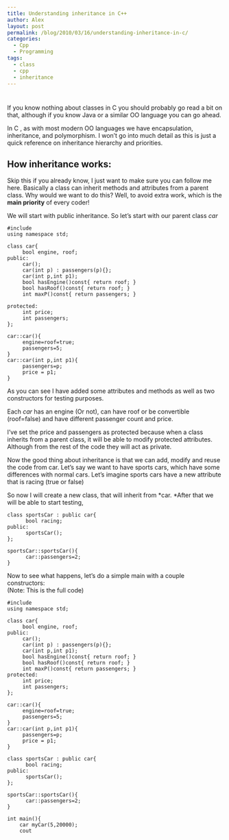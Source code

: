 ```yaml
---
title: Understanding inheritance in C++
author: Alex
layout: post
permalink: /blog/2010/03/16/understanding-inheritance-in-c/
categories:
  - Cpp
  - Programming
tags:
  - class
  - cpp
  - inheritance
---
```

# 

If you know nothing about classes in C you should probably go read a bit on that, although if you know Java or a similar OO language you can go ahead.

In C , as with most modern OO languages we have encapsulation, inheritance, and polymorphism. I won’t go into much detail as this is just a quick reference on inheritance hierarchy and priorities.

## How inheritance works:

Skip this if you already know, I just want to make sure you can follow me here. Basically a class can inherit methods and attributes from a parent class. Why would we want to do this? Well, to avoid extra work, which is the **main priority** of every coder!

We will start with public inheritance. So let’s start with our parent class *car*

    #include 
    using namespace std;
    
    class car{
         bool engine, roof;
    public:
         car();
         car(int p) : passengers(p){};
         car(int p,int p1);
         bool hasEngine()const{ return roof; }
         bool hasRoof()const{ return roof; }
         int maxP()const{ return passengers; }
    
    protected:
         int price;
         int passengers;     
    };
    
    car::car(){
         engine=roof=true;
         passengers=5;
    }
    car::car(int p,int p1){
         passengers=p;
         price = p1;
    }

As you can see I have added some attributes and methods as well as two constructors for testing purposes.

Each *car* has an engine (Or not), can have roof or be convertible (roof=false) and have different passenger count and price.

I’ve set the price and passengers as protected because when a class inherits from a parent class, it will be able to modify protected attributes. Although from the rest of the code they will act as private.

Now the good thing about inheritance is that we can add, modify and reuse the code from car. Let’s say we want to have sports cars, which have some differences with normal cars. Let’s imagine sports cars have a new attribute that is racing (true or false)

So now I will create a new class, that will inherit from *car. *After that we will be able to start testing,

    class sportsCar : public car{
          bool racing;
    public:
          sportsCar();
    };
    
    sportsCar::sportsCar(){
          car::passengers=2;
    }

Now to see what happens, let’s do a simple main with a couple constructors:  
(Note: This is the full code)

    #include 
    using namespace std;
    
    class car{
         bool engine, roof;
    public:
         car();
         car(int p) : passengers(p){};
         car(int p,int p1);
         bool hasEngine()const{ return roof; }
         bool hasRoof()const{ return roof; }
         int maxP()const{ return passengers; }
    protected:
         int price;
         int passengers;     
    };
    
    car::car(){
         engine=roof=true;
         passengers=5;
    }
    car::car(int p,int p1){
         passengers=p;
         price = p1;
    }
    
    class sportsCar : public car{
          bool racing;
    public:
          sportsCar();
    };
    
    sportsCar::sportsCar(){
          car::passengers=2;
    }
    
    int main(){
        car myCar(5,20000);
        cout 